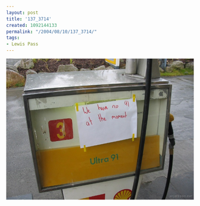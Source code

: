 ```yaml
---
layout: post
title: '137_3714'
created: 1092144133
permalink: "/2004/08/10/137_3714/"
tags:
- Lewis Pass
---
```


<img src="/image/images/137_3714-1264.jpg"/>

